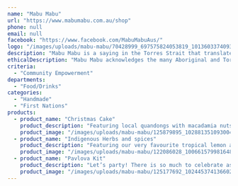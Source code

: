 ```yaml
---
name: "Mabu Mabu"
url: "https://www.mabumabu.com.au/shop"
phone: null
email: null
facebook: "https://www.facebook.com/MabuMabuAus/"
logo: "/images/uploads/mabu-mabu/70428999_697575824053819_1013603374093828096_o.jpg"
description: "Mabu Mabu is a saying in the Torres Strait that translates to 'help yourself.' Traditionally, a Mabu Mabu is a banquet, shared table or big family meal. It's how we like to enjoy food on the islands: surrounded by the people we love.\r\n\r\n​We're passionate about native ingredients, and use a variety of Indigenous herbs, fruits, succulents and spices in all of our dishes. We want to help create a truely Australian cuisine by helping people to understand native flavours, and to use them in their every-day cooking."
ethicalDescription: "Mabu Mabu acknowledges the many Aboriginal and Torres Strait Islander communities who have been gathering, growing, harvesting and using Indigenous ingredients for over 60,000 years on the lands now known as Australia, in particular our chef's cultural heritage; the Komet Tribe of the Meriam People of Mer Island in the Torres Strait. \r\nWe are a Torres Strait owned and run business with an emphasis on using fresh, seasonal and native ingredients to create beautiful dishes that bring people together.\r\n\r\n​"
criteria:
  - "Community Empowerment"
departments:
  - "Food/Drinks"
categories:
  - "Handmade"
  - "First Nations"
products:
  - product_name: "Christmas Cake"
    product_description: "Featuring local quandongs with macadamia nuts, and enhanced with Australian Indigenous spices including cinnamon myrtle and strawberry gum."
    product_image: "/images/uploads/mabu-mabu/125879895_1028813510930047_8840738331102296052_o.jpg"
  - product_name: "Indigenous Herbs and spices"
    product_description: "Featuring our very favourite tropical lemon aspen salt (that is beautiful on fish and unbelievable on hot chips), the ever popular saltbush (that adds an earthy aroma to stews and marinades), and the mighty pepperberry (that packs a serious pepper punch), you will discover a whole world of #deadly flavour."
    product_image: "/images/uploads/mabu-mabu/122086028_1006615799816485_6486423618008107603_o.jpg"
  - product_name: "Pavlova Kit"
    product_description: "Let’s party! There is so much to celebrate as we come to the end of this crazy year and we have the perfect summer treat: chocolate and wattleseed pavlova with strawberry gum cream. \r\n.\r\nMake your own using our fantastic pavlova kit, complete with three incredible native spice blends."
    product_image: "/images/uploads/mabu-mabu/125177692_1024453741366024_1912045181742948474_o.jpg"
---
```

